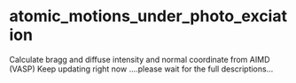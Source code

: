 # atomic_motions_under_photo_exciation
Calculate bragg and diffuse intensity and normal coordinate from AIMD (VASP)
Keep updating right now ....please wait for the full descriptions...
